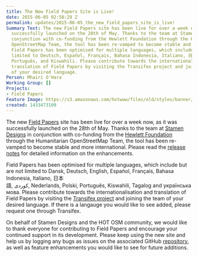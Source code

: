 ```yaml
---
title: The New Field Papers Site is Live!
date: 2015-06-05 02:58:29 Z
permalink: updates/2015-06-05_the_new_field_papers_site_is_live!
Summary Text: The new Field Papers site has been live for over a week now, as it was
  successfully launched on the 28th of May. Thanks to the team at Stamen Design in
  conjunction with co-funding from the Hewlett Foundation through the Humanitarian
  OpenStreetMap Team, the tool has been re-vamped to become stable and more international.
  Field Papers has been optimised for multiple languages, which include but are not
  limited to Deutsch, Español, Français, Bahasa Indonesia, Italiano, 日本語, کوردی, Nederlands,
  Português, and Kiswahili. Please contribute towards the internationalisation and
  translation of Field Papers by visiting the Transifex project and joining the team
  of your desired language.
Person: Mhairi O'Hara
Working Group: []
Projects:
- Field Papers
Feature Image: https://s3.amazonaws.com/hotwww/files/old/styles/banner/public/FieldPapers.png
created: 1433473109
---
```


<p>The new <a href="http://fieldpapers.org/">Field Papers</a> site has been live for over a week now, as it was successfully launched on the 28th of May. Thanks to the team at <a href="http://stamen.com/">Stamen Designs</a> in conjunction with co-funding from the <a href="http://www.hewlett.org/">Hewlett Foundation</a> through the Humanitarian OpenStreetMap Team, the tool has been re-vamped to become stable and more international. Please read the <a href="http://fieldpapers.tumblr.com/">release notes</a>&nbsp;for detailed information on the enhancements.</p><p>Field Papers has been optimised for multiple languages, which include but are not limited to&nbsp;Dansk,&nbsp;Deutsch,&nbsp;English,&nbsp;Español,&nbsp;Français,&nbsp;Bahasa Indonesia,&nbsp;Italiano,&nbsp;日本語,&nbsp;کوردی,&nbsp;Nederlands,&nbsp;Polski,&nbsp;Português,&nbsp;Kiswahili,&nbsp;Tagalog and&nbsp;українська мова. Please contribute towards the internationalisation and translation of Field Papers by visiting the <a href="https://www.transifex.com/projects/p/fieldpapers/">Transifex project</a> and joining the team of your desired language. If there is a langauge you would like to see added, please request one through Transifex.</p><p>On behalf of Stamen Designs and the HOT OSM community, we would like to thank everyone for contributing to Field Papers and encourage your continued support in its development. Please keep using the new site and help us by logging any bugs as issues on the associated GitHub <a href="https://github.com/stamen/fieldpapers/issues">repository</a>, as well as feature enhancements you would like to see for future additions.&nbsp;</p><p>&nbsp;</p><p>&nbsp;</p><div style="color: #222222; font-family: arial, sans-serif; font-size: 12.8000001907349px; line-height: normal;">&nbsp;</div><div style="color: #222222; font-family: arial, sans-serif; font-size: 12.8000001907349px; line-height: normal;">&nbsp;</div>
